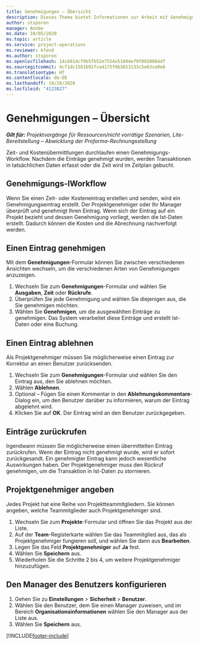 ```yaml
---
title: Genehmigungen – Übersicht
description: Dieses Thema bietet Informationen zur Arbeit mit Genehmigungen in Project Operations.
author: stsporen
manager: Annbe
ms.date: 10/05/2020
ms.topic: article
ms.service: project-operations
ms.reviewer: kfend
ms.author: stsporen
ms.openlocfilehash: 14c6914cf9b5fb52e7554e51604e79f0920064df
ms.sourcegitcommit: 4cf1dc1561b92fca4175f0b3813133c5e63ce8e6
ms.translationtype: HT
ms.contentlocale: de-DE
ms.lasthandoff: 10/28/2020
ms.locfileid: "4123827"
---
```

# <a name="approvals-overview"></a>Genehmigungen – Übersicht

_**Gilt für:** Projektvorgänge für Ressourcen/nicht vorrätige Szenarien, Lite-Bereitstellung – Abwicklung der Proforma-Rechnungsstellung_

Zeit- und Kostenübermittlungen durchlaufen einen Genehmigungs-Workflow. Nachdem die Einträge genehmigt wurden, werden Transaktionen in tatsächlichen Daten erfasst oder die Zeit wird im Zeitplan gebucht.

## <a name="approvals-workflow"></a>Genehmigungs-lWorkflow
Wenn Sie einen Zeit- oder Kosteneintrag erstellen und senden, wird ein Genehmigungseintrag erstellt. Der Projektgenehmiger oder Ihr Manager überprüft und genehmigt Ihren Eintrag. Wenn sich der Eintrag auf ein Projekt bezieht und dessen Genehmigung vorliegt, werden die Ist-Daten erstellt. Dadurch können die Kosten und die Abrechnung nachverfolgt werden. 

## <a name="approve-an-entry"></a>Einen Eintrag genehmigen
Mit dem **Genehmigungen**-Formular können Sie zwischen verschiedenen Ansichten wechseln, um die verschiedenen Arten von Genehmigungen anzuzeigen.
  
1. Wechseln Sie zum **Genehmigungen**-Formular und wählen Sie **Ausgaben**, **Zeit** oder **Rückrufe**.
2. Überprüfen Sie jede Genehmigung und wählen Sie diejenigen aus, die Sie genehmigen möchten.
3. Wählen Sie **Genehmigen**, um die ausgewählten Einträge zu genehmigen.
Das System verarbeitet diese Einträge und erstellt Ist-Daten oder eine Buchung.

## <a name="reject-an-entry"></a>Einen Eintrag ablehnen
Als Projektgenehmiger müssen Sie möglicherweise einen Eintrag zur Korrektur an einen Benutzer zurücksenden.
  
1. Wechseln Sie zum **Genehmigungen**-Formular und wählen Sie den Eintrag aus, den Sie ablehnen möchten. 
2. Wählen **Ablehnen**.
3. Optional – Fügen Sie einen Kommentar in den **Ablehnungskommentare**-Dialog ein, um den Benutzer darüber zu informieren, warum der Eintrag abgelehnt wird.
4. Klicken Sie auf **OK**. Der Eintrag wird an den Benutzer zurückgegeben.
  
## <a name="recall-entries"></a>Einträge zurückrufen
Irgendwann müssen Sie möglicherweise einen übermittelten Eintrag zurückrufen. Wenn der Eintrag nicht genehmigt wurde, wird er sofort zurückgesandt. Ein genehmigter Eintrag kann jedoch wesentliche Auswirkungen haben. Der Projektgenehmiger muss den Rückruf genehmigen, um die Transaktion in Ist-Daten zu stornieren.

## <a name="specify-project-approvers"></a>Projektgenehmiger angeben
Jedes Projekt hat eine Reihe von Projektteammitgliedern. Sie können angeben, welche Teammitglieder auch Projektgenehmiger sind.

1. Wechseln Sie zum **Projekte**-Formular und öffnen Sie das Projekt aus der Liste.
2. Auf der **Team**-Registerkarte wählen Sie das Teammitglied aus, das als Projektgenehmiger fungieren soll, und wählen Sie dann aus **Bearbeiten**.
3. Legen Sie das Feld **Projektgenehmiger** auf **Ja** fest.
4. Wählen Sie **Speichern** aus.
5. Wiederholen Sie die Schritte 2 bis 4, um weitere Projektgenehmiger hinzuzufügen.

## <a name="configure-the-users-manager"></a>Den Manager des Benutzers konfigurieren

1. Gehen Sie zu **Einstellungen** > **Sicherheit** > **Benutzer**.
2. Wählen Sie den Benutzer, dem Sie einen Manager zuweisen, und im Bereich **Organisationsinformationen** wählen Sie den Manager aus der Liste aus. 
3. Wählen Sie **Speichern** aus.




[!INCLUDE[footer-include](../includes/footer-banner.md)]